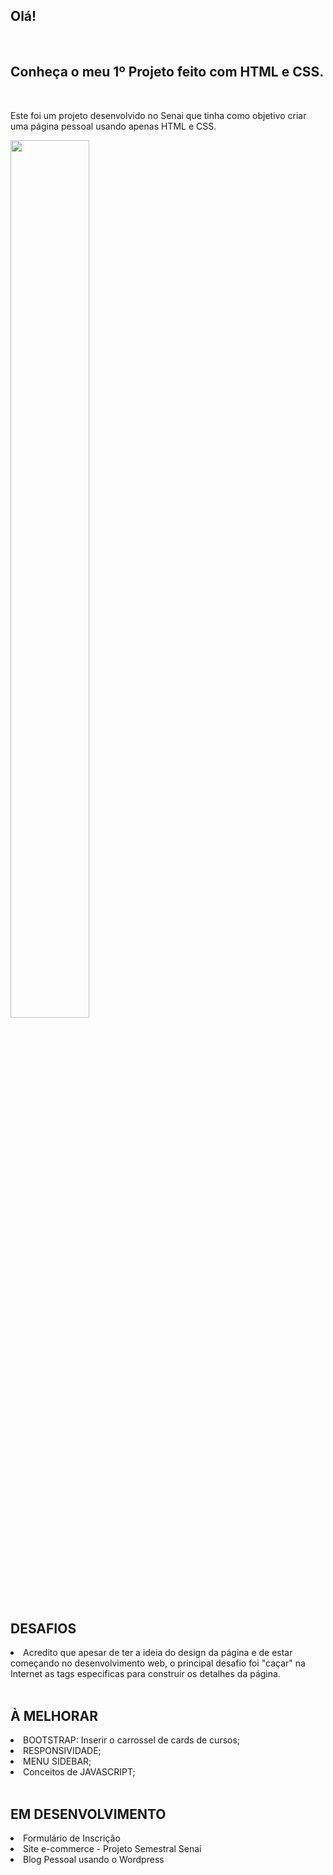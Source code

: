 ## Olá!
<br>
<h2>Conheça o meu 1º Projeto feito com HTML e CSS.</h2>
<br>
<p>
Este foi um projeto desenvolvido no Senai que tinha como objetivo criar uma página pessoal usando apenas HTML e CSS.
</p>
</div>
<img src="" alt="" width="50%" height="60%">
<div>
<h2>DESAFIOS</h2>
<li>
Acredito que apesar de ter a ideia do design da página e de estar começando no desenvolvimento web, o principal desafio foi "caçar" na Internet as tags especificas para construir os detalhes da página.
</li>
</div>
<br>
<div>
<h2>À MELHORAR</h2>
<li>BOOTSTRAP: Inserir o carrossel de cards de cursos; </li>
<li>RESPONSIVIDADE;</li>
<li>MENU SIDEBAR;</li>
<li>Conceitos de JAVASCRIPT;</li>
</div> 
<br>
<div>
<h2>EM DESENVOLVIMENTO</h2>
<li>Formulário de Inscrição</li>
<li>Site e-commerce - Projeto Semestral Senai</li>
<li>Blog Pessoal usando o Wordpress</li>
